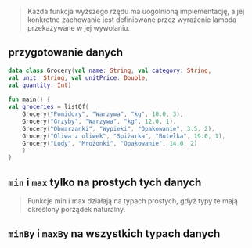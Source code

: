 


> Każda funkcja wyższego rzędu ma uogólnioną implementację, a jej konkretne zachowanie jest definiowane przez wyrażenie lambda przekazywane w jej wywołaniu.


## przygotowanie danych
```kotlin
data class Grocery(val name: String, val category: String,  
val unit: String, val unitPrice: Double,  
val quantity: Int)  
  
fun main() {  
val groceries = listOf(  
	Grocery("Pomidory", "Warzywa", "kg", 10.0, 3),  
	Grocery("Grzyby", "Warzywa", "kg", 12.0, 1),  
	Grocery("Obwarzanki", "Wypieki", "Opakowanie", 3.5, 2),  
	Grocery("Oliwa z oliwek", "Spiżarka", "Butelka", 19.0, 1),  
	Grocery("Lody", "Mrożonki", "Opakowanie", 14.0, 2)  
	)  
}
```


## `min` i `max` tylko na prostych tych danych
> Funkcje min i max działają na typach prostych, gdyż typy te mają określony porządek naturalny.






## `minBy` i `maxBy` na wszystkich typach danych

















